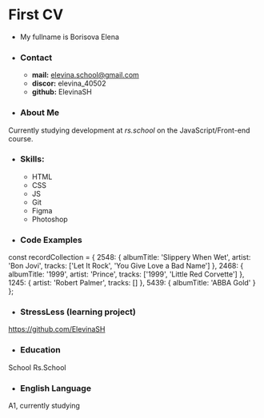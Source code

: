 # First CV
* My fullname is Borisova Elena
* ### Contact
    * **mail:** elevina.school@gmail.com
    * **discor:** elevina_40502
    * **github:** ElevinaSH
* ### About Me
Currently studying development at *rs.school* on the JavaScript/Front-end course.
* ### Skills:
    * HTML
    * CSS
    * JS
    * Git
    * Figma
    * Photoshop
* ### Code Examples
const recordCollection = {
  2548: {
    albumTitle: 'Slippery When Wet',
    artist: 'Bon Jovi',
    tracks: ['Let It Rock', 'You Give Love a Bad Name']
  },
  2468: {
    albumTitle: '1999',
    artist: 'Prince',
    tracks: ['1999', 'Little Red Corvette']
  },
  1245: {
    artist: 'Robert Palmer',
    tracks: []
  },
  5439: {
    albumTitle: 'ABBA Gold'
  }
};

* ### StressLess (learning project)
https://github.com/ElevinaSH
* ### Education
School Rs.School 
* ### English Language
A1, currently studying

